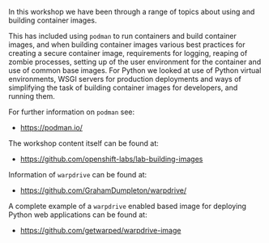 In this workshop we have been through a range of topics about using and building container images.

This has included using `podman` to run containers and build container images, and when building container images various best practices for creating a secure container image, requirements for logging, reaping of zombie processes, setting up of the user environment for the container and use of common base images. For Python we looked at use of Python virtual environments, WSGI servers for production deployments and ways of simplifying the task of building container images for developers, and running them.

For further information on `podman` see:

* https://podman.io/

The workshop content itself can be found at:

* https://github.com/openshift-labs/lab-building-images

Information of `warpdrive` can be found at:

* https://github.com/GrahamDumpleton/warpdrive/

A complete example of a `warpdrive` enabled based image for deploying Python web applications can be found at:

* https://github.com/getwarped/warpdrive-image
